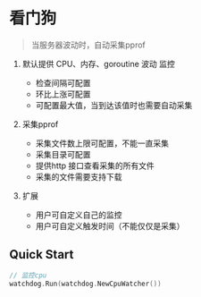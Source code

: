# 看门狗

> 当服务器波动时，自动采集pprof

1. 默认提供 CPU、内存、goroutine 波动 监控
    - 检查间隔可配置
    - 环比上涨可配置
    - 可配置最大值，当到达该值时也需要自动采集


2. 采集pprof
    - 采集文件数上限可配置，不能一直采集
    - 采集目录可配置
    - 提供http 接口查看采集的所有文件
    - 采集的文件需要支持下载


3. 扩展
    - 用户可自定义自己的监控
    - 用户可自定义触发时间（不能仅仅是采集）


## Quick Start
```go
// 监控cpu
watchdog.Run(watchdog.NewCpuWatcher())
```
